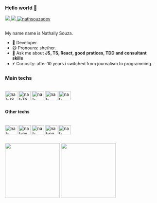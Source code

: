 ### Hello world 👋

<div>
  <a href="mailto:nathallyccd@gmail.com">
    <img src="https://img.shields.io/badge/-Gmail-%23333?style=for-the-badge&logo=gmail&logoColor=red" target="_blank">
  </a>
  <a href="https://www.linkedin.com/in/nathsouza/" target="blank">
    <img src="https://img.shields.io/badge/-LinkedIn-%230077B5?style=for-the-badge&logo=linkedin&logoColor=white" target="_blank">
  </a>
  <a href="https://twitter.com/nathsouzadev" target="blank">
    <img src="https://img.shields.io/twitter/follow/nathsouzadev?logo=twitter&style=for-the-badge" alt="nathsouzadev" />
  </a>
</div>

##

My name name is Nathally Souza.

- 🌱 Developer.
- 😄 Pronouns: she/her.
- 💬 Ask me about **JS, TS, React, good pratices, TDD and consultant skills**
- ⚡ Curiosity: after 10 years i switched from journalism to programming.

### Main techs
<div style="display: inline_block"><br>
  <img align="center" alt="nat-JS" height="30" width="40" src="https://cdn.jsdelivr.net/gh/devicons/devicon/icons/javascript/javascript-original.svg">
  <img align="center" alt="nat-TS" height="30" width="40" src="https://cdn.jsdelivr.net/gh/devicons/devicon/icons/typescript/typescript-original.svg">
  <img align="center" alt="nat-react" height="30" width="40" src="https://cdn.jsdelivr.net/gh/devicons/devicon/icons/react/react-original.svg">
  <img align="center" alt="nat-Node" height="30" width="40" src="https://cdn.jsdelivr.net/gh/devicons/devicon/icons/nodejs/nodejs-original.svg">
  <img align="center" alt="nat-mySQL" height="30" width="40" src="https://cdn.jsdelivr.net/gh/devicons/devicon/icons/mysql/mysql-original-wordmark.svg">
</div>

##

#### Other techs
<div style="display: inline_block"><br>
  <img align="center" alt="nat-php" height="30" width="40" src="https://cdn.jsdelivr.net/gh/devicons/devicon/icons/php/php-plain.svg">
  <img align="center" alt="nat-py" height="30" width="40" src="https://cdn.jsdelivr.net/gh/devicons/devicon/icons/python/python-original.svg">
  <img align="center" alt="nat-java" height="30" width="40" src="https://cdn.jsdelivr.net/gh/devicons/devicon/icons/java/java-original.svg">
  <img align="center" alt="nat-pg" height="30" width="40" src="https://cdn.jsdelivr.net/gh/devicons/devicon/icons/postgresql/postgresql-original.svg">
  <img align="center" alt="nat-mongo" height="30" width="40" src="https://cdn.jsdelivr.net/gh/devicons/devicon/icons/mongodb/mongodb-original.svg">
</div>

##

<div>
  <img height="180em" src="https://github-readme-stats.vercel.app/api?username=nathyts&show_icons=true&theme=radical">
  <img height="180em" src="https://github-readme-stats.vercel.app/api/top-langs/?username=nathyts&layout=compact&theme=radical">
</div>

<!--
**nathyts/nathyts** is a ✨ _special_ ✨ repository because its `README.md` (this file) appears on your GitHub profile.


-->
